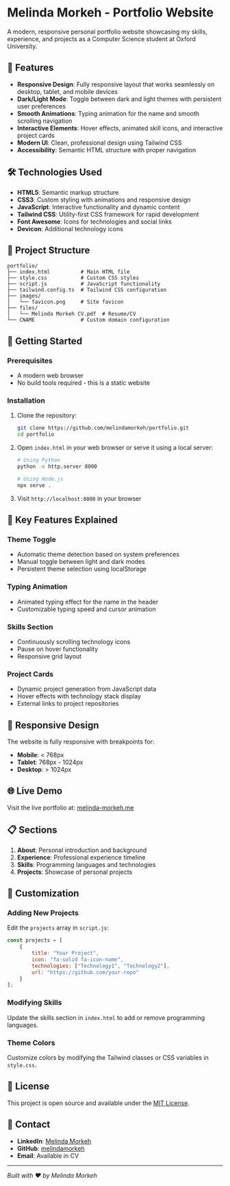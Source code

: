 # Melinda Morkeh - Portfolio Website

A modern, responsive personal portfolio website showcasing my skills, experience, and projects as a Computer Science student at Oxford University.

## 🌟 Features

- **Responsive Design**: Fully responsive layout that works seamlessly on desktop, tablet, and mobile devices
- **Dark/Light Mode**: Toggle between dark and light themes with persistent user preferences
- **Smooth Animations**: Typing animation for the name and smooth scrolling navigation
- **Interactive Elements**: Hover effects, animated skill icons, and interactive project cards
- **Modern UI**: Clean, professional design using Tailwind CSS
- **Accessibility**: Semantic HTML structure with proper navigation

## 🛠️ Technologies Used

- **HTML5**: Semantic markup structure
- **CSS3**: Custom styling with animations and responsive design
- **JavaScript**: Interactive functionality and dynamic content
- **Tailwind CSS**: Utility-first CSS framework for rapid development
- **Font Awesome**: Icons for technologies and social links
- **Devicon**: Additional technology icons

## 📁 Project Structure

```
portfolio/
├── index.html          # Main HTML file
├── style.css           # Custom CSS styles
├── script.js           # JavaScript functionality
├── tailwind.config.ts  # Tailwind CSS configuration
├── images/
│   └── favicon.png     # Site favicon
├── files/
│   └── Melinda Morkeh CV.pdf  # Resume/CV
└── CNAME               # Custom domain configuration
```

## 🚀 Getting Started

### Prerequisites
- A modern web browser
- No build tools required - this is a static website

### Installation
1. Clone the repository:
   ```bash
   git clone https://github.com/melindamorkeh/portfolio.git
   cd portfolio
   ```

2. Open `index.html` in your web browser or serve it using a local server:
   ```bash
   # Using Python
   python -m http.server 8000
   
   # Using Node.js
   npx serve .
   ```

3. Visit `http://localhost:8000` in your browser

## 🎨 Key Features Explained

### Theme Toggle
- Automatic theme detection based on system preferences
- Manual toggle between light and dark modes
- Persistent theme selection using localStorage

### Typing Animation
- Animated typing effect for the name in the header
- Customizable typing speed and cursor animation

### Skills Section
- Continuously scrolling technology icons
- Pause on hover functionality
- Responsive grid layout

### Project Cards
- Dynamic project generation from JavaScript data
- Hover effects with technology stack display
- External links to project repositories

## 📱 Responsive Design

The website is fully responsive with breakpoints for:
- **Mobile**: < 768px
- **Tablet**: 768px - 1024px  
- **Desktop**: > 1024px

## 🌐 Live Demo

Visit the live portfolio at: [melinda-morkeh.me](https://melinda-morkeh.me)

## 📋 Sections

1. **About**: Personal introduction and background
2. **Experience**: Professional experience timeline
3. **Skills**: Programming languages and technologies
4. **Projects**: Showcase of personal projects

## 🔧 Customization

### Adding New Projects
Edit the `projects` array in `script.js`:

```javascript
const projects = [
    {
        title: "Your Project",
        icon: "fa-solid fa-icon-name",
        technologies: ["Technology1", "Technology2"],
        url: "https://github.com/your-repo"
    }
];
```

### Modifying Skills
Update the skills section in `index.html` to add or remove programming languages.

### Theme Colors
Customize colors by modifying the Tailwind classes or CSS variables in `style.css`.

## 📄 License

This project is open source and available under the [MIT License](LICENSE).

## 🤝 Contact

- **LinkedIn**: [Melinda Morkeh](https://www.linkedin.com/in/melinda-morkeh-351b74259/)
- **GitHub**: [melindamorkeh](https://github.com/melindamorkeh)
- **Email**: Available in CV

---

*Built with ❤️ by Melinda Morkeh* 